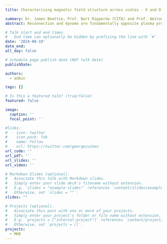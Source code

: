 ```yaml
---
title: Characterising magnetic field structure across scales - X and O point detection in three dimensions

summary: Dr. James Beattie, Prof. Bart Ripperda (CITA) and Prof. Amitava Bhattacharjee (Princeton University)
abstract: Reconnection and dynamo are fundamentally opposite plasma processes - reconnection describing the conversion of magnetic energy density into kinetic, and dynamo conversion of kinetic energy density into magnetic. Both processes however do share a similarity in that they change the underlying topology of the magnetic field. Utilising the structure of the magnetic field via the gradient tensor of the vector potential, magnetic field itself, or current density, one can identify and characterise objects like O and X points which can be used to directly probe the local properties of a reconnecting region in a turbulent plasma, or associate global properties, like integral magnetic energy growth, with specific local regions in the plasma. In this project, we will develop a method for characterising such topologies in 2D and 3D turbulent MHD plasma, relevant to the interstellar medium, and test fundamental questions about the nature of reconnection in such a regime. This will have significant implications for understanding the very nature of MHD turbulence in our Galaxy, and the role that reconnection may play.

# Talk start and end times.
#   End time can optionally be hidden by prefixing the line with `#`.
date: '2024-08-19'
date_end: 
all_day: false

# Schedule page publish date (NOT talk date).
publishDate: 

authors:
  - admin

tags: []

# Is this a featured talk? (true/false)
featured: false

image:
  caption: ''
  focal_point: ''

#links:
#  - icon: twitter
#    icon_pack: fab
#    name: Follow
#    url: https://twitter.com/georgecushen
url_code: ''
url_pdf: ''
url_slides: ''
url_video: ''

# Markdown Slides (optional).
#   Associate this talk with Markdown slides.
#   Simply enter your slide deck's filename without extension.
#   E.g. `slides = "example-slides"` references `content/slides/example-slides.md`.
#   Otherwise, set `slides = ""`.
slides: ""

# Projects (optional).
#   Associate this post with one or more of your projects.
#   Simply enter your project's folder or file name without extension.
#   E.g. `projects = ["internal-project"]` references `content/project/deep-learning/index.md`.
#   Otherwise, set `projects = []`.
projects:
  - MHD
---
```

